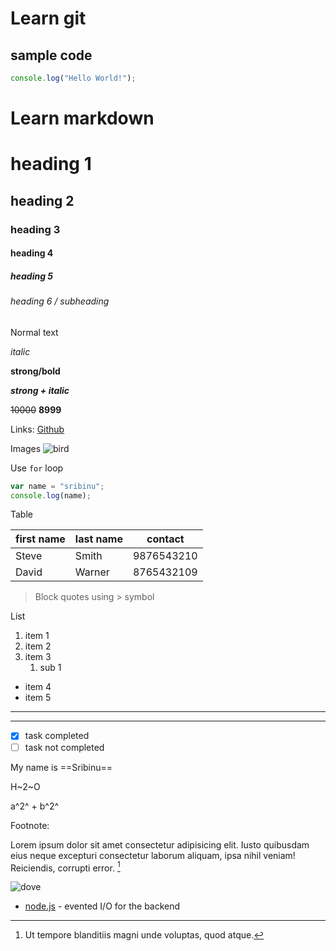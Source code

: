 # Learn git

## sample code

```javascript
console.log("Hello World!");
```

# Learn markdown

# heading 1

## heading 2

### heading 3

#### heading 4

##### heading 5

###### heading 6 / subheading

Normal text

_italic_

**strong/bold**

**_strong + italic_**

~~10000~~ **8999**

Links:
[Github](https://github.com/sribinu "@sribinu")

Images
![bird](https://cdn.britannica.com/10/250610-050-BC5CCDAF/Zebra-finch-Taeniopygia-guttata-bird.jpg)

Use `for` loop

```javascript
var name = "sribinu";
console.log(name);
```

Table

| first name | last name | contact    |
| ---------- | --------- | ---------- |
| Steve      | Smith     | 9876543210 |
| David      | Warner    | 8765432109 |

> Block quotes using > symbol

List

1. item 1
1. item 2
1. item 3
   1. sub 1

- item 4
- item 5

---

---

- [x] task completed
- [ ] task not completed

My name is ==Sribinu==

H~2~O

a^2^ + b^2^

Footnote:

Lorem ipsum dolor sit amet consectetur adipisicing elit. Iusto quibusdam
eius neque excepturi consectetur laborum aliquam, ipsa nihil veniam!
Reiciendis, corrupti error. [^1]

![dove]

[^1]:
    Ut tempore blanditiis magni unde voluptas,
    quod atque.

[//]: # "comment in markdown file"
[dove]: https://encrypted-tbn0.gstatic.com/images?q=tbn:ANd9GcTpFnevHU847QN3AJOczohLU2l8zufcESnbhQ&s

- [node.js] - evented I/O for the backend

[node.js]: http://nodejs.org
